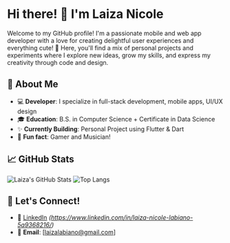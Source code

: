 # Hi there! 👋 I'm Laiza Nicole

Welcome to my GitHub profile! I'm a passionate mobile and web app developer with a love for creating delightful user experiences and everything cute! 💖 Here, you'll find a mix of personal projects and experiments where I explore new ideas, grow my skills, and express my creativity through code and design.

## 🌟 About Me

- 💻 **Developer**: I specialize in full-stack development, mobile apps, UI/UX design
- 🎓 **Education**: B.S. in Computer Science + Certificate in Data Science
- ✨ **Currently Building**: Personal Project using Flutter & Dart
- 🎵 **Fun fact**: Gamer and Musician!

## 📈 GitHub Stats
![Laiza's GitHub Stats](https://github-readme-stats.vercel.app/api?username=llaiza12&show_icons=true&theme=dracula)
![Top Langs](https://github-readme-stats.vercel.app/api/top-langs/?username=llaiza12&layout=compact&theme=dracula)

## 🔗 Let's Connect!

- 💼 [LinkedIn](#) *(https://www.linkedin.com/in/laiza-nicole-labiano-5a9368216/)*
- 📧 **Email**: [laizalabiano@gmail.com]
